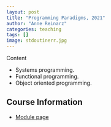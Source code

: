 ```yaml
---
layout: post
title: "Programming Paradigms, 2021"
author: "Anne Reinarz"
categories: teaching
tags: []
image: stdoutinerr.jpg
---
```




Content
- Systems programming.
- Functional programming.
- Object oriented programming.

## Course Information
- [Module page](https://www.dur.ac.uk/faculty.handbook/module_description/?year=2021&module_code=COMP2221)
